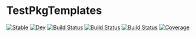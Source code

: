 # TestPkgTemplates

[![Stable](https://img.shields.io/badge/docs-stable-blue.svg)](https://rryi.github.io/TestPkgTemplates.jl/stable)
[![Dev](https://img.shields.io/badge/docs-dev-blue.svg)](https://rryi.github.io/TestPkgTemplates.jl/dev)
[![Build Status](https://travis-ci.com/rryi/TestPkgTemplates.jl.svg?branch=master)](https://travis-ci.com/rryi/TestPkgTemplates.jl)
[![Build Status](https://ci.appveyor.com/api/projects/status/github/rryi/TestPkgTemplates.jl?svg=true)](https://ci.appveyor.com/project/rryi/TestPkgTemplates-jl)
[![Build Status](https://api.cirrus-ci.com/github/rryi/TestPkgTemplates.jl.svg)](https://cirrus-ci.com/github/rryi/TestPkgTemplates.jl)
[![Coverage](https://codecov.io/gh/rryi/TestPkgTemplates.jl/branch/master/graph/badge.svg)](https://codecov.io/gh/rryi/TestPkgTemplates.jl)

